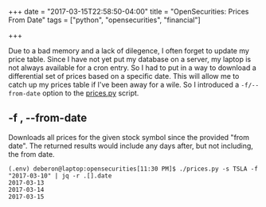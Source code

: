 +++
date = "2017-03-15T22:58:50-04:00"
title = "OpenSecurities: Prices From Date"
tags = ["python", "opensecurities", "financial"]

+++

Due to a bad memory and a lack of dilegence, I often forget to update my price table. Since I have not yet put my database on a server, my laptop is not always available for a cron entry. So I had to put in a way to download a differential set of prices based on a specific date. This will allow me to catch up my prices table if I've been away for a wile. So I introduced a `-f/--from-date` option to the [prices.py](https://github.com/OpenSecurities/opensecurities/blob/master/prices.py) script.

## -f , \-\-from-date

Downloads all prices for the given stock symbol since the provided "from date". The returned results would include any days after, but not including, the from date.

```
(.env) deberon@laptop:opensecurities[11:30 PM]$ ./prices.py -s TSLA -f "2017-03-10" | jq -r .[].date
2017-03-13
2017-03-14
2017-03-15
```

